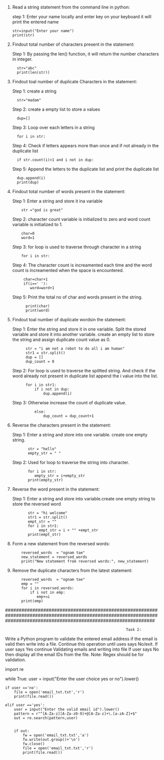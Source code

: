 1. Read a string statement from the command line in python:

    step 1: Enter your name locally and enter key on your keyboard it will print the entered name    
       
       str=input("Enter your name")
       print(str)

2. Findout total number of characters present in the statement:

    Step 1: By passing the len() function, it will return the number characters in integer.
         
         str="abc"
         print(len(str))

3. Findout toal number of duplicate Characters in the statement:

    Step 1: create a string

         str="madam"

     Step 2: create a empty list to store a values

         dup=[]

     Step 3: Loop over each letters in a string

         for i in str:

     Step 4: Check if letters appears more than once and if not already in the duplicate list

         if str.count(i)>1 and i not in dup:

     Step 5: Append the letters to the duplicate list and print the duplicate list

         dup.append(i)
         print(dup)
   
4. Findout total number of words present in the statement:

     Step 1: Enter a string and store it ina variable

           str ="god is great"

     Step 2: character count variable is initialized to zero and word count variable is initialized to 1.

           char=0
           word=1

     Step 3: for loop is used to traverse through character in a string

           for i in str:

     Step 4: The character count is increamented each time and the word count is increamented when the space is encountered.

            char=char+1
            if(i==' '):
               word=word+1
       
     Step 5: Print the total no of char and words present in the string.

             print(char)
             print(word)

5. Findout toal number of duplicate wordsin the statement:

     Step 1: Enter the string and store it in one variable. Split the stored variable and store it into another variable.
             create an empty list to store the string and assign duplicate count value as 0.

             str = "i am not a robot to do all i am human"
             str1 = str.split()
             dup = []
             dup_count = 0

     Step 2: For loop is used to traverse the spiltted string. And check if the word already not present in duplicate list append the
             i value into the list.

             for i in str1:
                 if i not in dup:
                     dup.append(i)

     Step 3: Otherwise increase the count of duplicate value.
 
                 else:
                     dup_count = dup_count+1

6. Reverse the characters present in the statement:
   
     Step 1: Enter a string and store into one variable. create one empty string.

              str = "hello"
              empty_str = " "

    Step 2: Used for loop to traverse the string into character. 

              for i in str:
                 empty_str = i+empty_str
              print(empty_str)

7. Reverse the word present in the statement:

    Step 1: Enter a string and store into variable.create one empty string to store the reversed word

              str = "hi welcome"
              str1 = str.split()
              empt_str = ""
              for i in str1:
                   empt_str = i + "" +empt_str
              print(empt_str)

8. Form a new statement from the reversed words:

           reversed_words  = "ognam tae"
           new_statement = reversed_words
           print("New statement from reversed words:", new_statement)

9. Remove the duplicate characters from the latest statement:

           reversed_words  = "ognam tae"
           emp = ""
           for i in reversed_words:
               if i not in emp:
                  emp+=i
           print(emp)  


#######################################################################################################################################################################

                                                           Task 2: 
Write a Python program to validate the entered email address if the email is valid then write into a file. Continue this operation until uses says No/exit. 
If user says Yes continue Validating emails and writing into file
If user says No then display all the email IDs from the file.
Note: Regex should be for validation.

import re

while True:
    user = input("Enter the user choice yes or no").lower()

    if user =='no':
        file = open('email_txt.txt','r')
        print(file.read())

    elif user =='yes':
        user = input("Enter the valid email id").lower()
        pattern = r"^[A-Za-z][A-Za-z0-9]+@[A-Za-z]+\.[a-zA-Z]+$"
        out = re.search(pattern,user)


        if out:
            fw = open('email_txt.txt','a')
            fw.write(out.group()+'\n')
            fw.close()
            file = open('email_txt.txt','r')
            print(file.read())



     
   

   
        
      
